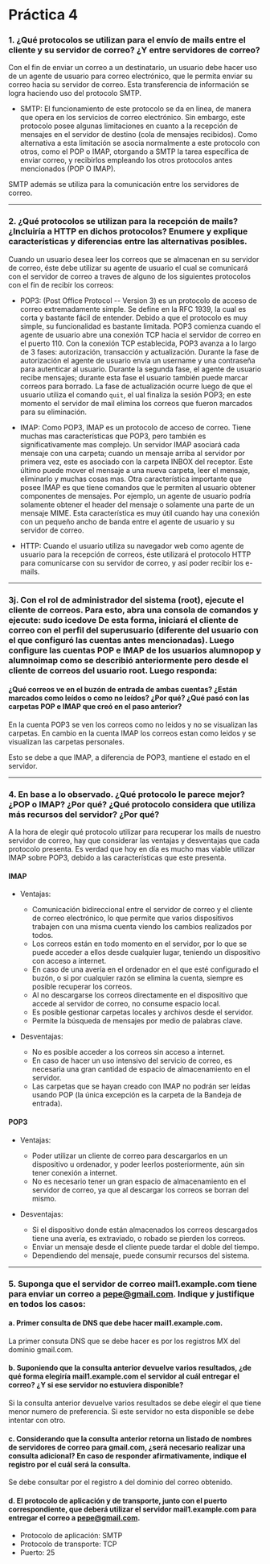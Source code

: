 # Práctica 4

### 1. ¿Qué protocolos se utilizan para el envío de mails entre el cliente y su servidor de correo? ¿Y entre servidores de correo?

Con el fin de enviar un correo a un destinatario, un usuario debe hacer uso de un agente de usuario para correo electrónico, que le permita enviar su correo hacia su servidor de correo. Esta transferencia de información se logra haciendo uso del protocolo SMTP.

* SMTP: El funcionamiento de este protocolo se da en línea, de manera que opera en los servicios de correo electrónico. Sin embargo, este protocolo posee algunas limitaciones en cuanto a la recepción de mensajes en el servidor de destino (cola de mensajes recibidos). Como alternativa a esta limitación se asocia normalmente a este protocolo con otros, como el POP o IMAP, otorgando a SMTP la tarea específica de enviar correo, y recibirlos empleando los otros protocolos antes mencionados (POP O IMAP).

SMTP además se utiliza para la comunicación entre los servidores de correo.

---

### 2.  ¿Qué protocolos se utilizan para la recepción de mails? ¿Incluiría a HTTP en dichos protocolos? Enumere y explique características y diferencias entre las alternativas posibles.

Cuando un usuario desea leer los correos que se almacenan en su servidor de correo, éste debe utilizar su agente de usuario el cual se comunicará con el servidor de correo a traves de alguno de los siguientes protocolos con el fin de recibir los correos:

* POP3: (Post Office Protocol -- Version 3) es un protocolo de acceso de correo extremadamente simple. Se define en la RFC 1939, la cual es corta y bastante fácil de entender. Debido a que el protocolo es muy simple, su funcionalidad es bastante limitada. POP3 comienza cuando el agente de usuario abre una conexión TCP hacia el servidor de correo en el puerto 110. Con la conexión TCP establecida, POP3 avanza a lo largo de 3 fases: autorización, transacción y actualización. Durante la fase de autorización el agente de usuario envía un username y una contraseña para autenticar al usuario. Durante la segunda fase, el agente de usuario recibe mensajes; durante esta fase el usuario también puede marcar correos para borrado. La fase de actualización ocurre luego de que el usuario utiliza el comando `quit`, el ual finaliza la sesión POP3; en este momento el servidor de mail elimina los correos que fueron marcados para su eliminación.

* IMAP: Como POP3, IMAP es un protocolo de acceso de correo. Tiene muchas mas características que POP3, pero también es significativamente mas complejo. Un servidor IMAP asociará cada mensaje con una carpeta; cuando un mensaje arriba al servidor por primera vez, este es asociado con la carpeta INBOX del receptor. Este último puede mover el mensaje a una nueva carpeta, leer el mensaje, eliminarlo y muchas cosas mas. Otra característica importante que posee IMAP es que tiene comandos que le permiten al usuario obtener componentes de mensajes. Por ejemplo, un agente de usuario podría solamente obtener el header del mensaje o solamente una parte de un mensaje MIME. Esta característica es muy útil cuando hay una conexión con un pequeño ancho de banda entre el agente de usuario y su servidor de correo.

* HTTP: Cuando el usuario utiliza su navegador web como agente de usuario para la recepción de correos, éste utilizará el protocolo HTTP para comunicarse con su servidor de correo, y así poder recibir los e-mails.

---

### 3j. Con el rol de administrador del sistema (root), ejecute el cliente de correos. Para esto, abra una consola de comandos y ejecute: sudo icedove De esta forma, iniciará el cliente de correo con el perfil del superusuario (diferente del usuario con el que configuró las cuentas antes mencionadas).  Luego configure las cuentas POP e IMAP de los usuarios alumnopop y alumnoimap como se describió anteriormente pero desde el cliente de correos del usuario root. Luego responda:

#### ¿Qué correos ve en el buzón de entrada de ambas cuentas? ¿Están marcados como leídos o como no leídos? ¿Por qué? ¿Qué pasó con las carpetas POP e IMAP que creó en el paso anterior? 
 
En la cuenta POP3 se ven los correos como no leidos y no se visualizan las carpetas. En cambio en la cuenta IMAP los correos estan como leidos y se visualizan las carpetas personales.

Esto se debe a que IMAP, a diferencia de POP3, mantiene el estado en el servidor.

---

### 4. En base a lo observado. ¿Qué protocolo le parece mejor? ¿POP o IMAP? ¿Por qué? ¿Qué protocolo considera que utiliza más recursos del servidor? ¿Por qué?

A la hora de elegir qué protocolo utilizar para recuperar los mails de nuestro servidor de correo, hay que considerar las ventajas y desventajas que cada protocolo presenta. Es verdad que hoy en día es mucho mas viable utilizar IMAP sobre POP3, debido a las características que este presenta.


#### IMAP

* Ventajas:

  * Comunicación bidireccional entre el servidor de correo y el cliente de correo electrónico, lo que permite que varios dispositivos trabajen con una misma cuenta viendo los cambios realizados por todos.
  * Los correos están en todo momento en el servidor, por lo que se puede acceder a ellos desde cualquier lugar, teniendo un dispositivo con acceso a internet.
  * En caso de una avería en el ordenador en el que esté configurado el buzón, o si por cualquier razón se elimina la cuenta, siempre es posible recuperar los correos.
  * Al no descargarse los correos directamente en el dispositivo que accede al servidor de correo, no consume espacio local.
  * Es posible gestionar carpetas locales y archivos desde el servidor.
  * Permite la búsqueda de mensajes por medio de palabras clave.

* Desventajas:

  * No es posible acceder a los correos sin acceso a internet.
  * En caso de hacer un uso intensivo del servicio de correo, es necesaria una gran cantidad de espacio de almacenamiento en el servidor.
  * Las carpetas que se hayan creado con IMAP no podrán ser leídas usando POP (la única excepción es la carpeta de la Bandeja de entrada).

#### POP3

* Ventajas:

  * Poder utilizar un cliente de correo para descargarlos en un dispositivo u ordenador, y poder leerlos posteriormente, aún sin tener conexión a internet.
  * No es necesario tener un gran espacio de almacenamiento en el servidor de correo, ya que al descargar los correos se borran del mismo.

* Desventajas:

  * Si el dispositivo donde están almacenados los correos descargados tiene una avería, es extraviado, o robado se pierden los correos.
  * Enviar un mensaje desde el cliente puede tardar el doble del tiempo.
  * Dependiendo del mensaje, puede consumir recursos del sistema.

---

### 5. Suponga que el servidor de correo mail1.example.com tiene para enviar un correo a pepe@gmail.com.  Indique y justifique en todos los casos:

#### a. Primer consulta de DNS que debe hacer mail1.example.com.

La primer consuta DNS que se debe hacer es por los registros MX del dominio gmail.com.

#### b. Suponiendo que la consulta anterior devuelve varios resultados, ¿de qué forma elegiría mail1.example.com el servidor al cuál entregar el correo? ¿Y si ese servidor no estuviera disponible?

Si la consulta anterior devuelve varios resultados se debe elegir el que tiene menor numero de preferencia. Si este servidor no esta disponible se debe intentar con otro.

#### c. Considerando que la consulta anterior retorna un listado de nombres de servidores de correo para gmail.com, ¿será necesario realizar una consulta adicional? En caso de responder afirmativamente, indique el registro por el cuál será la consulta.

Se debe consultar por el registro `A` del dominio del correo obtenido.

#### d. El protocolo de aplicación y de transporte, junto con el puerto correspondiente, que deberá utilizar el servidor mail1.example.com para entregar el correo a pepe@gmail.com.

* Protocolo de aplicación: SMTP
* Protocolo de transporte: TCP
* Puerto: 25


